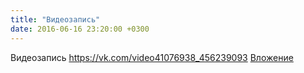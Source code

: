 ```yaml
---
title: "Видеозапись"
date: 2016-06-16 23:20:00 +0300
---
```


Видеозапись
<a class="vk-attach" href="https://vk.com/video41076938_456239093">https://vk.com/video41076938_456239093</a>
<a class="vk-attach" href="https://vk.com/video41076938_456239093">Вложение</a>
